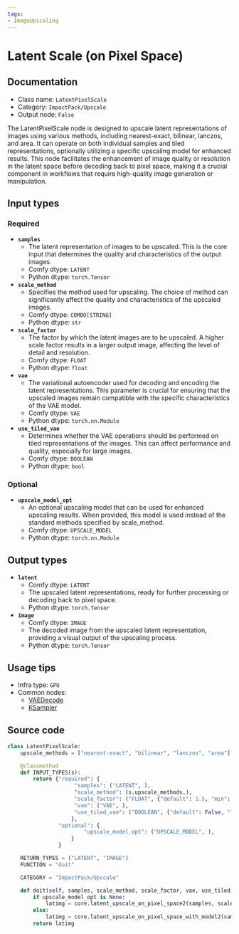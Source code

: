 ```yaml
---
tags:
- ImageUpscaling
---
```


# Latent Scale (on Pixel Space)
## Documentation
- Class name: `LatentPixelScale`
- Category: `ImpactPack/Upscale`
- Output node: `False`

The LatentPixelScale node is designed to upscale latent representations of images using various methods, including nearest-exact, bilinear, lanczos, and area. It can operate on both individual samples and tiled representations, optionally utilizing a specific upscaling model for enhanced results. This node facilitates the enhancement of image quality or resolution in the latent space before decoding back to pixel space, making it a crucial component in workflows that require high-quality image generation or manipulation.
## Input types
### Required
- **`samples`**
    - The latent representation of images to be upscaled. This is the core input that determines the quality and characteristics of the output images.
    - Comfy dtype: `LATENT`
    - Python dtype: `torch.Tensor`
- **`scale_method`**
    - Specifies the method used for upscaling. The choice of method can significantly affect the quality and characteristics of the upscaled images.
    - Comfy dtype: `COMBO[STRING]`
    - Python dtype: `str`
- **`scale_factor`**
    - The factor by which the latent images are to be upscaled. A higher scale factor results in a larger output image, affecting the level of detail and resolution.
    - Comfy dtype: `FLOAT`
    - Python dtype: `float`
- **`vae`**
    - The variational autoencoder used for decoding and encoding the latent representations. This parameter is crucial for ensuring that the upscaled images remain compatible with the specific characteristics of the VAE model.
    - Comfy dtype: `VAE`
    - Python dtype: `torch.nn.Module`
- **`use_tiled_vae`**
    - Determines whether the VAE operations should be performed on tiled representations of the images. This can affect performance and quality, especially for large images.
    - Comfy dtype: `BOOLEAN`
    - Python dtype: `bool`
### Optional
- **`upscale_model_opt`**
    - An optional upscaling model that can be used for enhanced upscaling results. When provided, this model is used instead of the standard methods specified by scale_method.
    - Comfy dtype: `UPSCALE_MODEL`
    - Python dtype: `torch.nn.Module`
## Output types
- **`latent`**
    - Comfy dtype: `LATENT`
    - The upscaled latent representations, ready for further processing or decoding back to pixel space.
    - Python dtype: `torch.Tensor`
- **`image`**
    - Comfy dtype: `IMAGE`
    - The decoded image from the upscaled latent representation, providing a visual output of the upscaling process.
    - Python dtype: `torch.Tensor`
## Usage tips
- Infra type: `GPU`
- Common nodes:
    - [VAEDecode](../../Comfy/Nodes/VAEDecode.md)
    - [KSampler](../../Comfy/Nodes/KSampler.md)



## Source code
```python
class LatentPixelScale:
    upscale_methods = ["nearest-exact", "bilinear", "lanczos", "area"]

    @classmethod
    def INPUT_TYPES(s):
        return {"required": {
                     "samples": ("LATENT", ),
                     "scale_method": (s.upscale_methods,),
                     "scale_factor": ("FLOAT", {"default": 1.5, "min": 0.1, "max": 10000, "step": 0.1}),
                     "vae": ("VAE", ),
                     "use_tiled_vae": ("BOOLEAN", {"default": False, "label_on": "enabled", "label_off": "disabled"}),
                    },
                "optional": {
                        "upscale_model_opt": ("UPSCALE_MODEL", ),
                    }
                }

    RETURN_TYPES = ("LATENT", "IMAGE")
    FUNCTION = "doit"

    CATEGORY = "ImpactPack/Upscale"

    def doit(self, samples, scale_method, scale_factor, vae, use_tiled_vae, upscale_model_opt=None):
        if upscale_model_opt is None:
            latimg = core.latent_upscale_on_pixel_space2(samples, scale_method, scale_factor, vae, use_tile=use_tiled_vae)
        else:
            latimg = core.latent_upscale_on_pixel_space_with_model2(samples, scale_method, upscale_model_opt, scale_factor, vae, use_tile=use_tiled_vae)
        return latimg

```
